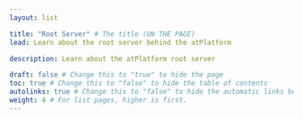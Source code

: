 ```yaml
---
layout: list

title: "Root Server" # The title (ON THE PAGE)
lead: Learn about the root server behind the atPlatform

description: Learn about the atPlatform root server

draft: false # Change this to "true" to hide the page
toc: true # Change this to "false" to hide the table of contents
autolinks: true # Change this to "false" to hide the automatic links below your content
weight: 4 # For list pages, higher is first.
---
```

